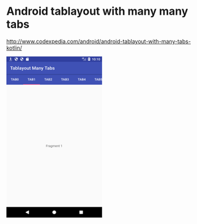 # Android tablayout with many many tabs
http://www.codexpedia.com/android/android-tablayout-with-many-tabs-kotlin/

<img src="https://github.com/codexpedia/android_tablayout_many_tabs/blob/master/captures/main.png" width="250" height="420" />
